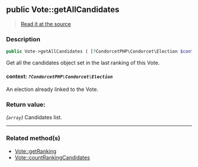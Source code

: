 ## public Vote::getAllCandidates

> [Read it at the source](https://github.com/julien-boudry/Condorcet/blob/master/src/Vote.php#L320)

### Description    

```php
public Vote->getAllCandidates ( [?CondorcetPHP\Condorcet\Election $context = null] ): array
```

Get all the candidates object set in the last ranking of this Vote.
    

#### **context:** *`?CondorcetPHP\Condorcet\Election`*   
An election already linked to the Vote.    


### Return value:   

*(`array`)* Candidates list.


---------------------------------------

### Related method(s)      

* [Vote::getRanking](/Docs/ApiReferences/Vote%20Class/public%20Vote--getRanking.md)    
* [Vote::countRankingCandidates](/Docs/ApiReferences/Vote%20Class/public%20Vote--countRankingCandidates.md)    
